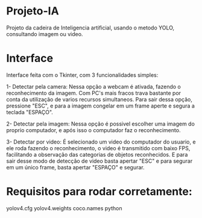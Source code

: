 # Projeto-IA
Projeto da cadeira de Inteligencia artificial, usando o metodo YOLO, consultando imagem ou video.

# Interface
Interface feita com o Tkinter, com 3 funcionalidades simples:

1- Detectar pela camera: Nessa opção a webcam é ativada, fazendo o reconhecimento da imagem. Com PC's mais fracos trava bastante por conta da utilização de varios recursos simultaneos. Para sair dessa opção, pressione "ESC", e para a imagem congelar em um frame aperte e segura a teclada "ESPAÇO".

2- Detectar pela imagem: Nessa opção é possivel escolher uma imagem do proprio computador, e após isso o computador faz o reconhecimento. 

3- Detectar por video: É selecionado um video do computador do usuario, e ele roda fazendo o reconhecimento, o video é transmitido com baixo FPS, facilitando a observação das categorias de objetos reconhecidos. E para sair desse modo de detecção de video basta apertar "ESC" e para segurar em um único frame, basta apertar "ESPAÇO" e segurar.

# Requisitos para rodar corretamente:
yolov4.cfg
yolov4.weights
coco.names
python




